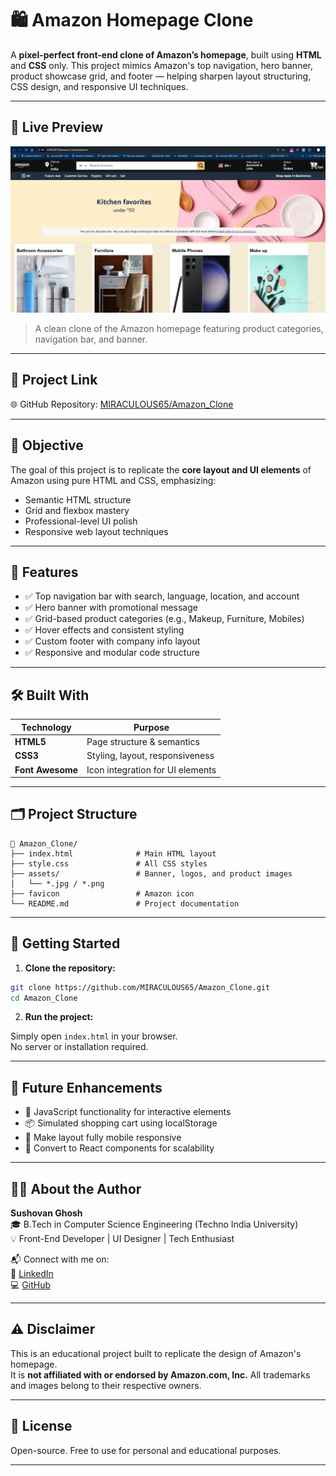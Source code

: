 
# 🛍️ Amazon Homepage Clone

A **pixel-perfect front-end clone of Amazon’s homepage**, built using **HTML** and **CSS** only. This project mimics Amazon's top navigation, hero banner, product showcase grid, and footer — helping sharpen layout structuring, CSS design, and responsive UI techniques.

---

## 📸 Live Preview

![Amazon Clone Screenshot](./Screenshot%202025-06-05%20182826.jpg)

> A clean clone of the Amazon homepage featuring product categories, navigation bar, and banner.

---

## 🔗 Project Link

🌐 GitHub Repository: [MIRACULOUS65/Amazon_Clone](https://github.com/MIRACULOUS65/Amazon_Clone)

---

## 🎯 Objective

The goal of this project is to replicate the **core layout and UI elements** of Amazon using pure HTML and CSS, emphasizing:
- Semantic HTML structure  
- Grid and flexbox mastery  
- Professional-level UI polish  
- Responsive web layout techniques

---

## 🚀 Features

- ✅ Top navigation bar with search, language, location, and account
- ✅ Hero banner with promotional message
- ✅ Grid-based product categories (e.g., Makeup, Furniture, Mobiles)
- ✅ Hover effects and consistent styling
- ✅ Custom footer with company info layout
- ✅ Responsive and modular code structure

---

## 🛠️ Built With

| Technology     | Purpose                          |
|----------------|----------------------------------|
| **HTML5**       | Page structure & semantics       |
| **CSS3**        | Styling, layout, responsiveness  |
| **Font Awesome**| Icon integration for UI elements |

---

## 🗂️ Project Structure

```
📁 Amazon_Clone/
├── index.html              # Main HTML layout
├── style.css               # All CSS styles
├── assets/                 # Banner, logos, and product images
│   └── *.jpg / *.png
├── favicon                 # Amazon icon
└── README.md               # Project documentation
```

---

## 🧪 Getting Started

1. **Clone the repository:**

```bash
git clone https://github.com/MIRACULOUS65/Amazon_Clone.git
cd Amazon_Clone
```

2. **Run the project:**

Simply open `index.html` in your browser.  
No server or installation required.

---

## 📱 Future Enhancements

- 🔧 JavaScript functionality for interactive elements
- 📦 Simulated shopping cart using localStorage
- 🧩 Make layout fully mobile responsive
- 🔄 Convert to React components for scalability

---

## 🙋‍♂️ About the Author

**Sushovan Ghosh**  
🎓 B.Tech in Computer Science Engineering (Techno India University)  
💡 Front-End Developer | UI Designer | Tech Enthusiast  

📬 Connect with me on:  
🔗 [LinkedIn](https://www.linkedin.com/in/sushovan-ghosh)  
💻 [GitHub](https://github.com/MIRACULOUS65)

---

## ⚠️ Disclaimer

This is an educational project built to replicate the design of Amazon's homepage.  
It is **not affiliated with or endorsed by Amazon.com, Inc.** All trademarks and images belong to their respective owners.

---

## 📄 License

Open-source. Free to use for personal and educational purposes.

---
